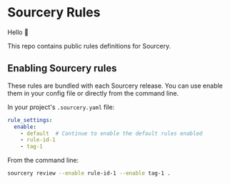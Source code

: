 # Sourcery Rules

Hello 👋

This repo contains public rules definitions for Sourcery.

## Enabling Sourcery rules

These rules are bundled with each Sourcery release. You can use enable them in
your config file or directly from the command line.

In your project's `.sourcery.yaml` file:

```yaml
rule_settings:
  enable:
    - default  # Continue to enable the default rules enabled
    - rule-id-1
    - tag-1
```

From the command line:

```sh
sourcery review --enable rule-id-1 --enable tag-1 .
```
